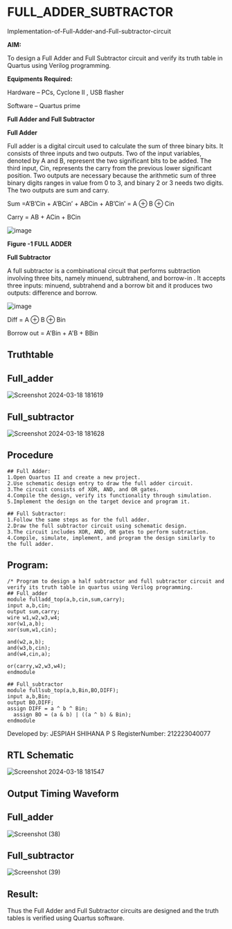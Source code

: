 # FULL_ADDER_SUBTRACTOR

Implementation-of-Full-Adder-and-Full-subtractor-circuit

**AIM:**

To design a Full Adder and Full Subtractor circuit and verify its truth table in Quartus using Verilog programming.

**Equipments Required:**

Hardware – PCs, Cyclone II , USB flasher

Software – Quartus prime

**Full Adder and Full Subtractor**

**Full Adder**

Full adder is a digital circuit used to calculate the sum of three binary bits. It consists of three inputs and two outputs. Two of the input variables, denoted by A and B, represent the two significant bits to be added. The third input, Cin, represents the carry from the previous lower significant position. Two outputs are necessary because the arithmetic sum of three binary digits ranges in value from 0 to 3, and binary 2 or 3 needs two digits. The two outputs are sum and carry.

Sum =A’B’Cin + A’BCin’ + ABCin + AB’Cin’ = A ⊕ B ⊕ Cin 

Carry = AB + ACin + BCin

![image](https://github.com/naavaneetha/FULL_ADDER_SUBTRACTOR/assets/154305477/0f30ba51-5ffb-4198-845f-18e054f675e7)

**Figure -1 FULL ADDER**

**Full Subtractor**

A full subtractor is a combinational circuit that performs subtraction involving three bits, namely minuend, subtrahend, and borrow-in . It accepts three inputs: minuend, subtrahend and a borrow bit and it produces two outputs: difference and borrow.

![image](https://github.com/naavaneetha/FULL_ADDER_SUBTRACTOR/assets/154305477/02b24f51-ab51-4304-9ad6-7b81ffc1ead5)

Diff = A ⊕ B ⊕ Bin 

Borrow out = A'Bin + A'B + BBin

## Truthtable
## Full_adder
![Screenshot 2024-03-18 181619](https://github.com/23005672/FULL_ADDER_SUBTRACTOR/assets/138971519/0b18ce6a-ab4d-42f7-aff3-e6422eb679df)
## Full_subtractor
![Screenshot 2024-03-18 181628](https://github.com/23005672/FULL_ADDER_SUBTRACTOR/assets/138971519/c874805b-a6bc-430e-97ce-77aa6b706b66)

## Procedure
```
## Full Adder:
1.Open Quartus II and create a new project.
2.Use schematic design entry to draw the full adder circuit. 
3.The circuit consists of XOR, AND, and OR gates. 
4.Compile the design, verify its functionality through simulation. 
5.Implement the design on the target device and program it.

## Full Subtractor: 
1.Follow the same steps as for the full adder. 
2.Draw the full subtractor circuit using schematic design. 
3.The circuit includes XOR, AND, OR gates to perform subtraction. 
4.Compile, simulate, implement, and program the design similarly to the full adder.
```
## Program:
```
/* Program to design a half subtractor and full subtractor circuit and verify its truth table in quartus using Verilog programming. 
## Full_adder
module fulladd_top(a,b,cin,sum,carry);
input a,b,cin;
output sum,carry;
wire w1,w2,w3,w4;       
xor(w1,a,b);
xor(sum,w1,cin);        

and(w2,a,b);
and(w3,b,cin);
and(w4,cin,a);

or(carry,w2,w3,w4);
endmodule
```
```
## Full_subtractor
module fullsub_top(a,b,Bin,BO,DIFF);
input a,b,Bin;
output BO,DIFF;
assign DIFF = a ^ b ^ Bin;
  assign BO = (a & b) | ((a ^ b) & Bin);
endmodule
```
Developed by: JESPIAH SHIHANA P S
RegisterNumber: 212223040077

## RTL Schematic
![Screenshot 2024-03-18 181547](https://github.com/23005672/FULL_ADDER_SUBTRACTOR/assets/138971519/711ef60b-64a8-4ae0-88db-d56af7d28291)

## Output Timing Waveform
## Full_adder
![Screenshot (38)](https://github.com/23005672/FULL_ADDER_SUBTRACTOR/assets/138971519/1ebe8851-dd84-47c0-a6e2-040e73a61d8e)
## Full_subtractor
![Screenshot (39)](https://github.com/23005672/FULL_ADDER_SUBTRACTOR/assets/138971519/32788124-8d44-469f-a1a2-92375eb05afb)

## Result:

Thus the Full Adder and Full Subtractor circuits are designed and the truth tables is verified using Quartus software.




